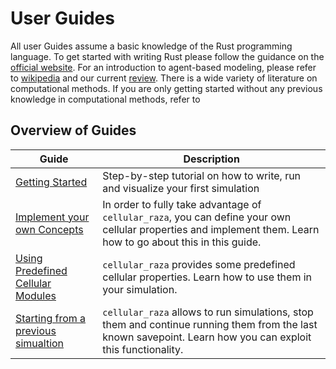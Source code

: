 # User Guides
All user Guides assume a basic knowledge of the Rust programming language.
To get started with writing Rust please follow the guidance on the [official website](https://www.rust-lang.org).
For an introduction to agent-based modeling, please refer to [wikipedia](https://en.wikipedia.org/wiki/Agent-based_model) and our current [review](https://doi.org/10.3389/fphy.2022.968409).
There is a wide variety of literature on computational methods.
If you are only getting started without any previous knowledge in computational methods, refer to
<!-- TODO Find good citation here -->

## Overview of Guides
| Guide | Description |
| --- | --- |
| [Getting Started](UserGuides-GettingStarted.md) | Step-by-step tutorial on how to write, run and visualize your first simulation |
| [Implement your own Concepts](UserGuides-ImplementOwnConcepts.md) | In order to fully take advantage of `cellular_raza`, you can define your own cellular properties and implement them. Learn how to go about this in this guide. |
| [Using Predefined Cellular Modules](UserGuides-PredefinedCellularModules.md) | `cellular_raza` provides some predefined cellular properties. Learn how to use them in your simulation. |
| [Starting from a previous simualtion](UserGuides-StartFromPreviousSimualtion.md) | `cellular_raza` allows to run simulations, stop them and continue running them from the last known savepoint. Learn how you can exploit this functionality. |

